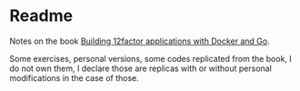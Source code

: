 # Readme

Notes on the book [Building 12factor applications with Docker and Go](https://leanpub.com/12fa-docker-golang).

Some exercises, personal versions, some codes replicated from the book, I do not own them, I declare those are replicas with or without personal modifications in the case of those.
